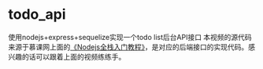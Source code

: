 # todo_api
使用nodejs+express+sequelize实现一个todo list后台API接口
本视频的源代码来源于慕课网上面的[《Nodejs全栈入门教程》](https://www.imooc.com/video/20694)，是对应的后端接口的实现代码。感兴趣的话可以跟着上面的视频练练手。
